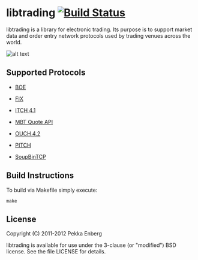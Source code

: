 # libtrading [![Build Status](https://secure.travis-ci.org/penberg/libtrading.png)](http://travis-ci.org/penberg/libtrading)

libtrading is a library for electronic trading. Its purpose is to support
market data and order entry network protocols used by trading venues across the
world.

![alt text](https://github.com/penberg/libtrading/raw/master/htdocs/ticker-tape.jpg "Ticker Tape")

## Supported Protocols

 * [BOE](http://www.batstrading.co.uk/resources/participant_resources/BATS_Europe_Binary_Order_Entry_Specification.pdf)

 * [FIX](http://fixprotocol.org/specifications/)

 * [ITCH 4.1](http://nasdaqtrader.com/content/technicalsupport/specifications/dataproducts/NQTV-ITCH-V4_1.pdf)

 * [MBT Quote API](http://www.mbtrading.com/developersMain.aspx?page=api)

 * [OUCH 4.2](http://www.nasdaqtrader.com/content/technicalsupport/specifications/TradingProducts/OUCH4.2.pdf)

 * [PITCH](http://www.batstrading.com/resources/membership/BATS_PITCH_Specification.pdf)

 * [SoupBinTCP](http://www.nasdaqtrader.com/content/technicalsupport/specifications/dataproducts/soupbintcp.pdf)

## Build Instructions

To build via Makefile simply execute:

    make

## License

Copyright (C) 2011-2012 Pekka Enberg

libtrading is available for use under the 3-clause (or "modified") BSD license.
See the file LICENSE for details.

